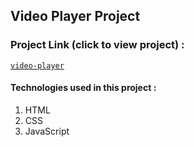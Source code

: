 ## Video Player Project

### Project Link (click to view project) :
[`video-player`](https://amiraghajan78.github.io/video-player/)

#### Technologies used in this project :
  1. HTML
  2. CSS
  3. JavaScript
